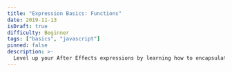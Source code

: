 ```yaml
---
title: "Expression Basics: Functions"
date: 2019-11-13
isDraft: true
difficulty: Beginner
tags: ["basics", "javascript"]
pinned: false
description: >-
  Level up your After Effects expressions by learning how to encapsulate sections of code in JavaScript functions.
---
```


[MDN Referance]: https://developer.mozilla.org/en-US/docs/Learn/JavaScript/Building_blocks/Functions